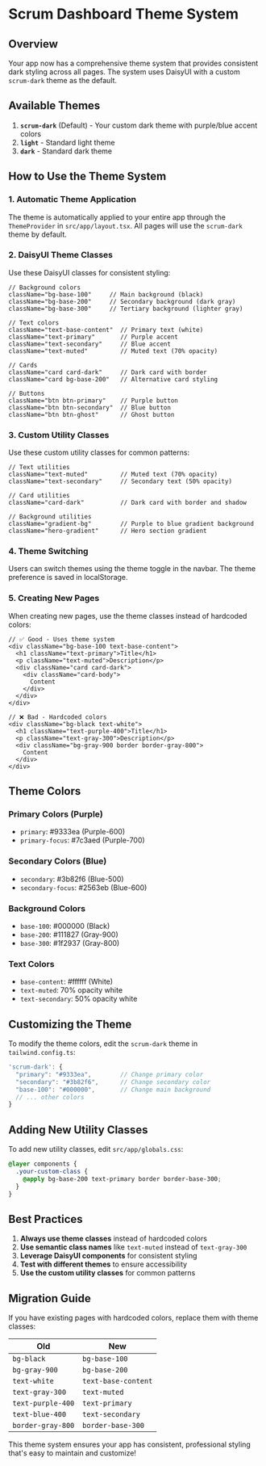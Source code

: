 # Scrum Dashboard Theme System

## Overview

Your app now has a comprehensive theme system that provides consistent dark styling across all pages. The system uses DaisyUI with a custom `scrum-dark` theme as the default.

## Available Themes

1. **`scrum-dark`** (Default) - Your custom dark theme with purple/blue accent colors
2. **`light`** - Standard light theme
3. **`dark`** - Standard dark theme

## How to Use the Theme System

### 1. **Automatic Theme Application**

The theme is automatically applied to your entire app through the `ThemeProvider` in `src/app/layout.tsx`. All pages will use the `scrum-dark` theme by default.

### 2. **DaisyUI Theme Classes**

Use these DaisyUI classes for consistent styling:

```tsx
// Background colors
className="bg-base-100"     // Main background (black)
className="bg-base-200"     // Secondary background (dark gray)
className="bg-base-300"     // Tertiary background (lighter gray)

// Text colors
className="text-base-content"  // Primary text (white)
className="text-primary"       // Purple accent
className="text-secondary"     // Blue accent
className="text-muted"         // Muted text (70% opacity)

// Cards
className="card card-dark"     // Dark card with border
className="card bg-base-200"   // Alternative card styling

// Buttons
className="btn btn-primary"    // Purple button
className="btn btn-secondary"  // Blue button
className="btn btn-ghost"      // Ghost button
```

### 3. **Custom Utility Classes**

Use these custom utility classes for common patterns:

```tsx
// Text utilities
className="text-muted"         // Muted text (70% opacity)
className="text-secondary"     // Secondary text (50% opacity)

// Card utilities
className="card-dark"          // Dark card with border and shadow

// Background utilities
className="gradient-bg"        // Purple to blue gradient background
className="hero-gradient"      // Hero section gradient
```

### 4. **Theme Switching**

Users can switch themes using the theme toggle in the navbar. The theme preference is saved in localStorage.

### 5. **Creating New Pages**

When creating new pages, use the theme classes instead of hardcoded colors:

```tsx
// ✅ Good - Uses theme system
<div className="bg-base-100 text-base-content">
  <h1 className="text-primary">Title</h1>
  <p className="text-muted">Description</p>
  <div className="card card-dark">
    <div className="card-body">
      Content
    </div>
  </div>
</div>

// ❌ Bad - Hardcoded colors
<div className="bg-black text-white">
  <h1 className="text-purple-400">Title</h1>
  <p className="text-gray-300">Description</p>
  <div className="bg-gray-900 border border-gray-800">
    Content
  </div>
</div>
```

## Theme Colors

### Primary Colors (Purple)
- `primary`: #9333ea (Purple-600)
- `primary-focus`: #7c3aed (Purple-700)

### Secondary Colors (Blue)
- `secondary`: #3b82f6 (Blue-500)
- `secondary-focus`: #2563eb (Blue-600)

### Background Colors
- `base-100`: #000000 (Black)
- `base-200`: #111827 (Gray-900)
- `base-300`: #1f2937 (Gray-800)

### Text Colors
- `base-content`: #ffffff (White)
- `text-muted`: 70% opacity white
- `text-secondary`: 50% opacity white

## Customizing the Theme

To modify the theme colors, edit the `scrum-dark` theme in `tailwind.config.ts`:

```ts
'scrum-dark': {
  "primary": "#9333ea",        // Change primary color
  "secondary": "#3b82f6",      // Change secondary color
  "base-100": "#000000",       // Change main background
  // ... other colors
}
```

## Adding New Utility Classes

To add new utility classes, edit `src/app/globals.css`:

```css
@layer components {
  .your-custom-class {
    @apply bg-base-200 text-primary border border-base-300;
  }
}
```

## Best Practices

1. **Always use theme classes** instead of hardcoded colors
2. **Use semantic class names** like `text-muted` instead of `text-gray-300`
3. **Leverage DaisyUI components** for consistent styling
4. **Test with different themes** to ensure accessibility
5. **Use the custom utility classes** for common patterns

## Migration Guide

If you have existing pages with hardcoded colors, replace them with theme classes:

| Old | New |
|-----|-----|
| `bg-black` | `bg-base-100` |
| `bg-gray-900` | `bg-base-200` |
| `text-white` | `text-base-content` |
| `text-gray-300` | `text-muted` |
| `text-purple-400` | `text-primary` |
| `text-blue-400` | `text-secondary` |
| `border-gray-800` | `border-base-300` |

This theme system ensures your app has consistent, professional styling that's easy to maintain and customize! 